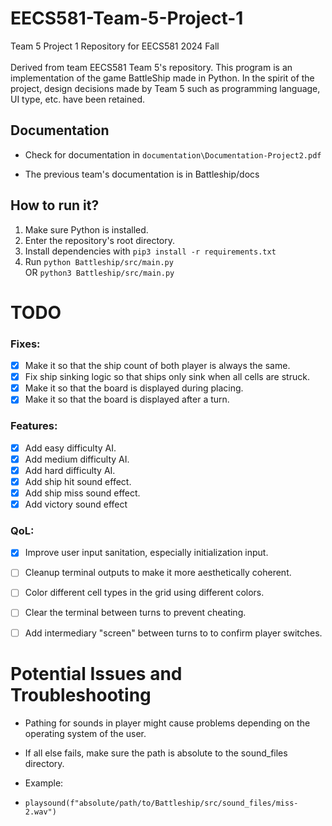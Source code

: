 # EECS581-Team-5-Project-1
Team 5 Project 1 Repository for EECS581 2024 Fall \
\
Derived from team EECS581 Team 5's repository. This program is an implementation
of the game BattleShip made in Python. In the spirit of the project, design decisions
made by Team 5 such as  programming language, UI type, etc. have been retained.

## Documentation
- Check for documentation in `documentation\Documentation-Project2.pdf`

- The previous team's documentation is in Battleship/docs

## How to run it?
1) Make sure Python is installed.
2) Enter the repository's root directory.
3) Install dependencies with `pip3 install -r requirements.txt`
4) Run `python Battleship/src/main.py` \
   OR `python3 Battleship/src/main.py`


# TODO
### Fixes:
- [x] Make it so that the ship count of both player is always the same.
- [x] Fix ship sinking logic so that ships only sink when all cells are struck.
- [x] Make it so that the board is displayed during placing.
- [x] Make it so that the board is displayed after a turn.

### Features:
- [x] Add easy difficulty AI.
- [x] Add medium difficulty AI.
- [x] Add hard difficulty AI.
- [x] Add ship hit sound effect.
- [x] Add ship miss sound effect.
- [x] Add victory sound effect

### QoL:
- [x] Improve user input sanitation, especially initialization input.
- [ ] Cleanup terminal outputs to make it more aesthetically coherent.
- [ ] Color different cell types in the grid using different colors.
- [ ] Clear the terminal between turns to prevent cheating.
- [ ] Add intermediary "screen" between turns to to confirm player switches.


# Potential Issues and Troubleshooting
- Pathing for sounds in player might cause problems depending on the operating system of the user. 
- If all else fails, make sure the path is absolute to the sound_files directory. 

- Example:

- `
playsound(f"absolute/path/to/Battleship/src/sound_files/miss-2.wav")
`